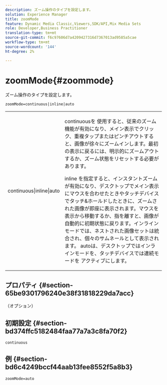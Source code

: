 ```yaml
---
description: ズーム操作のタイプを設定します。
solution: Experience Manager
title: zoomMode
feature: Dynamic Media Classic,Viewers,SDK/API,Mix Media Sets
role: Developer,Business Practitioner
translation-type: tm+mt
source-git-commit: f6c97606d7a4209427316d7367013ad9585a5cae
workflow-type: tm+mt
source-wordcount: '144'
ht-degree: 2%

---
```



# zoomMode{#zoommode}

ズーム操作のタイプを設定します。

`zoomMode=continuous|inline|auto`

<table id="table_E314540D347D47699C04EB80D20C0721"> 
 <tbody> 
  <tr> 
   <td colname="col1"> <p> <span class="codeph"> continuous|inline|auto  </span> </p> </td> 
   <td colname="col2"> <p> <span class="codeph"> continuousを </span> 使用すると、従来のズーム機能が有効になり、メイン表示でクリック、重複タップまたはピンチアウトすると、画像が徐々にズームインします。最初の表示に戻るには、明示的にズームアウトするか、ズーム状態をリセットする必要があります。 </p> <p> <span class="codeph"> inline </span> を指定すると、インスタントズームが有効になり、デスクトップでメイン表示にマウスを合わせたときやタッチデバイスでタッチ&amp;ホールドしたときに、ズームされた画像が即座に表示されます。マウスを表示から移動するか、指を離すと、画像が自動的に初期状態に戻ります。<span class="codeph">インライン</span>モードでは、ネストされた画像セットは統合され、個々のサムネールとして表示されます。 <span class="codeph"> autoは、デスクトップではインラインモードを、タッチデバイスでは連続モードを </span> アクティブにします。 </p> </td> 
  </tr> 
 </tbody> 
</table>

## プロパティ {#section-65be9301796240e38f31818229da7acc}

（オプション）

## 初期設定 {#section-bd374ffc5182484faa77a7a3c8fa70f2}

`continuous`

## 例 {#section-bd6c4249bccf44aab13fee8552f5a8b3}

`zoomMode=auto`
